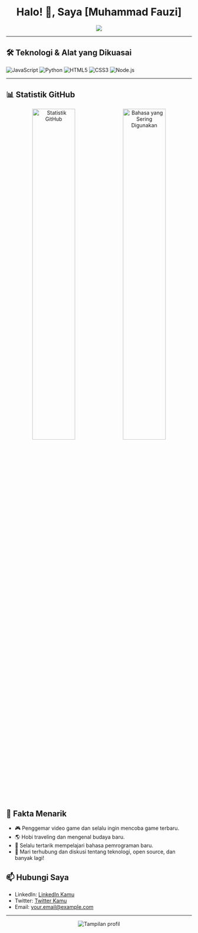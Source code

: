 <h1 align="center">Halo! 👋, Saya [Muhammad Fauzi]</h1>

<p align="center">
  <img src="https://readme-typing-svg.herokuapp.com?color=%2336BCF7&lines=Selamat+Datang+di+Profil+GitHub+Saya!;Saya+Pengembang+Bersemangat;Kontributor+Open+Source;Selalu+Belajar+Hal+Baru!" />
</p>

---

## 🛠 Teknologi & Alat yang Dikuasai

![JavaScript](https://img.shields.io/badge/-JavaScript-F7DF1E?style=flat-square&logo=javascript&logoColor=black)
![Python](https://img.shields.io/badge/-Python-3776AB?style=flat-square&logo=python&logoColor=white)
![HTML5](https://img.shields.io/badge/-HTML5-E34F26?style=flat-square&logo=html5&logoColor=white)
![CSS3](https://img.shields.io/badge/-CSS3-1572B6?style=flat-square&logo=css3)
![Node.js](https://img.shields.io/badge/-Node.js-339933?style=flat-square&logo=node.js&logoColor=white)

---

## 📊 Statistik GitHub

<p align="center">
  <img src="https://github-readme-stats.vercel.app/api?username=username&show_icons=true&theme=radical" width="48%" alt="Statistik GitHub" />
  <img src="https://github-readme-stats.vercel.app/api/top-langs/?username=username&layout=compact&theme=radical" width="48%" alt="Bahasa yang Sering Digunakan" />
</p>

## 👀 Fakta Menarik
- 🎮 Penggemar video game dan selalu ingin mencoba game terbaru.
- 🌎 Hobi traveling dan mengenal budaya baru.
- 📖 Selalu tertarik mempelajari bahasa pemrograman baru.
- 💬 Mari terhubung dan diskusi tentang teknologi, open source, dan banyak lagi!

## 📫 Hubungi Saya
- LinkedIn: [LinkedIn Kamu](https://www.linkedin.com/in/username)
- Twitter: [Twitter Kamu](https://twitter.com/username)
- Email: your.email@example.com

---

<p align="center">
  <img src="https://komarev.com/ghpvc/?username=username&color=blue" alt="Tampilan profil" />
</p>
